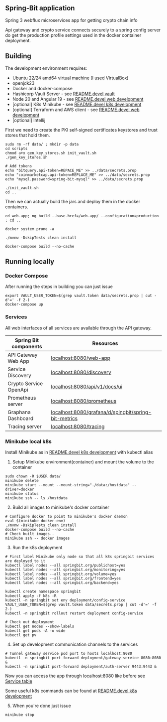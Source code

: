## Spring-Bit application

Spring 3 webflux microservices app for getting crypto chain info

Api gateway and crypto service connects securely to a spring config server do get the production profile settings used in the docker container deployment.


## Building

The development environment requires:

- Ubuntu 22/24 amd64 virtual machine (I used VirtualBox)
- openjdk23
- Docker and docker-compose
- Hashicorp Vault Server - see [README.devel vault](README.devel.md#vault-install)
- Node 20 and Angular 19 - see [README.devel web development](README.devel.md#web-development)
- [optional] K8s Minikube - see [README.devel k8s development](README.devel.md#kubernetes-development)
- [optional] Terraform and AWS client - see [README.devel web development](README.devel.md#terraform-aws-deployment)
- [optional] Intellij

First we need to create the PKI self-signed certificates keystores and trust stores that hold them.

```shell
sudo rm -rf data/ ; mkdir -p data
cd scripts
chmod a+x gen_key_stores.sh init_vault.sh
./gen_key_stores.sh

# Add tokens
echo "bitquery.api-token=REPACE_ME" >> ../data/secrets.prop
echo "coinmarketcap.api-token=REPLACE_ME" >> ../data/secrets.prop
echo "mysql.password=spring-bit-mysql" >> ../data/secrets.prop

./init_vault.sh
cd ..
```

Then we can actually build the jars and deploy them in the docker containers.

```shell
cd web-app; ng build --base-href=/web-app/ --configuration=production ; cd ..

docker system prune -a

./mvnw -DskipTests clean install

docker-compose build --no-cache
```

## Running locally

### Docker Compose

After running the steps in building you can just issue

```shell
export VAULT_USER_TOKEN=$(grep vault.token data/secrets.prop | cut -d'=' -f 2-)
docker-compose up
```

### Services

All web interfaces of all services are available through the API gateway.


| Spring Bit components  | Resources                                                                                                           |
|------------------------|---------------------------------------------------------------------------------------------------------------------|
| API Gateway Web App    | [localhost:8080/web-app](http://localhost:8080/web-app)                                                             |
| Service Discovery      | [localhost:8080/discovery](http://localhost:8080/discovery)                                                         |
| Crypto Service OpenApi | [localhost:8080/api/v1/docs/ui](http://localhost:8080/api/v1/docs/ui)                                               |
| Prometheus server      | [localhost:8080/prometheus](http://localhost:8080/prometheus)                                                       |
| Graphana Dashboard     | [localhost:8080/grafana/d/spingbit/spring-bit-metrics](http://localhost:8080/grafana/d/spingbit/spring-bit-metrics) |
| Tracing server         | [localhost:8080/tracing](http://localhost:8080/tracing)                                                             |

### Minikube local k8s

Install Minikube as in [README.devel k8s development](README.devel.md#kubernetes-development) with kubectl alias

1. Setup Minikube environment(container) and mount the volume to the container
```shell
sudo chown -R $USER data/
minikube delete
minikube start --mount --mount-string="./data:/hostdata" --driver=docker
minikube status
minikube ssh -- ls /hostdata
```
2. Build all images to minikube's docker container
```shell
# Configure docker to point to minikube's docker daemon
eval $(minikube docker-env)
./mvnw -DskipTests clean install
docker-compose build --no-cache
# Check built images..
minikube ssh -- docker images
```

3. Run the k8s deployment
```shell
# First label Minikube only node so that all k8s springbit services are deployed to it
kubectl label nodes --all springbit.org/publichost=yes
kubectl label nodes --all springbit.org/monitoring=yes
kubectl label nodes --all springbit.org/volume=yes
kubectl label nodes --all springbit.org/frontend=yes
kubectl label nodes --all springbit.org/backend=yes

kubectl create namespace springbit
kubectl apply -f k8s -R 
kubectl -n springbit set env deployment/config-service VAULT_USER_TOKEN=$(grep vault.token data/secrets.prop | cut -d'=' -f 2-)
kubectl -n springbit rollout restart deployment config-service

# Check out deployment
kubectl get nodes --show-labels
kubectl get pods -A -o wide
kubectl get pv 
```

4. Set up development communication channels to the services
```shell
# Tunnel gateway service pod port to hosts localhost:8080
kubectl -n springbit port-forward deployment/gateway-service 8080:8080 &
kubectl -n springbit port-forward deployment/auth-server 9443:9443 &
```
Now you can access the app through localhost:8080 like before see [Service table](#Services)

Some useful k8s commands can be found at [README.devel k8s development](README.devel.md#kubernetes-development)

5. When you're done just issue
```shell
minikube stop
```
